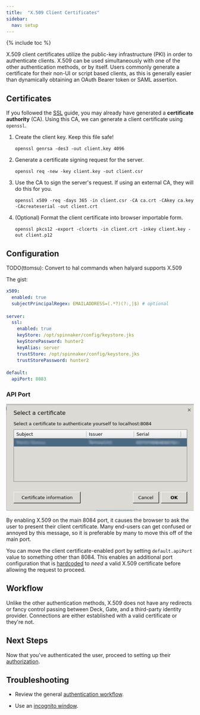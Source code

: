 ```yaml
---
title:  "X.509 Client Certificates"
sidebar:
  nav: setup
---
```


{% include toc %}

X.509 client certificates utilize the public-key infrastructure (PKI) in order to authenticate 
clients. X.509 can be used simultaneously with one of the other authentication methods, or by 
itself. Users commonly generate a certificate for their non-UI or script based clients, as this 
is generally easier than dynamically obtaining an OAuth Bearer token or SAML assertion.

## Certificates

If you followed the [SSL](./ssl/) guide, you may already have generated a **certificate authority**
(CA). Using this CA, we can generate a client certificate using `openssl`.

1. Create the client key. Keep this file safe!
    ```
    openssl genrsa -des3 -out client.key 4096
    ```

1. Generate a certificate signing request for the server.
    ```
    openssl req -new -key client.key -out client.csr
    ```

1. Use the CA to sign the server's request. If using an external CA, they will do this for you.
    ```
    openssl x509 -req -days 365 -in client.csr -CA ca.crt -CAkey ca.key -CAcreateserial -out client.crt
    ```

1. (Optional) Format the client certificate into browser importable form.
    ```
    openssl pkcs12 -export -clcerts -in client.crt -inkey client.key -out client.p12
    ```
    
## Configuration

TODO(ttomsu): Convert to hal commands when halyard supports X.509

The gist:

```yaml
x509:
  enabled: true
  subjectPrincipalRegex: EMAILADDRESS=(.*?)(?:,|$) # optional
  
server:
  ssl:
    enabled: true
    keyStore: /opt/spinnaker/config/keystore.jks
    keyStorePassword: hunter2
    keyAlias: server
    trustStore: /opt/spinnaker/config/keystore.jks
    trustStorePassword: hunter2
    
default:
  apiPort: 8083
```

### API Port

![browser's client certificate request](cert-auth.png)

By enabling X.509 on the main 8084 port, it causes the browser to ask the user to present their 
client certificate. Many end-users can get confused or annoyed by this message, so it is 
preferable by many to move this off of the main port. 

You can move the client certificate-enabled port by setting `default.apiPort` value to something 
other than 8084. This enables an additional port configuration that is 
[hardcoded](https://github.com/spinnaker/kork/blob/master/kork-web/src/main/groovy/com/netflix/spinnaker/config/TomcatConfiguration.groovy) 
to _need_ a valid X.509 certificate before allowing the request to proceed. 

## Workflow

Unlike the other authentication methods, X.509 does not have any redirects or fancy control 
passing between Deck, Gate, and a third-party identity provider. Connections are either 
established with a valid certificate or they're not.

## Next Steps

Now that you've authenticated the user, proceed to setting up their [authorization](/setup/security/authorization/).

## Troubleshooting

* Review the general [authentication workflow](/setup/security/authentication#workflow).

* Use an [incognito window](/setup/security/authentication#incognito-mode).
